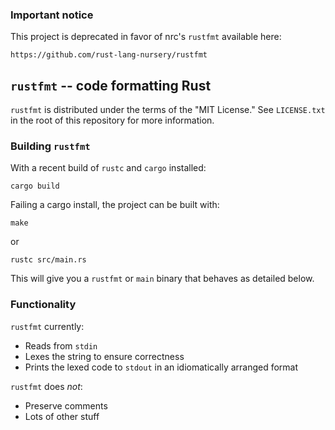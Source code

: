 ### Important notice

This project is deprecated in favor of nrc's `rustfmt` available here:

    https://github.com/rust-lang-nursery/rustfmt

## `rustfmt` -- code formatting Rust

`rustfmt` is distributed under the terms of the "MIT License." See `LICENSE.txt` in the root of this repository for more information.

### Building `rustfmt`

With a recent build of `rustc` and `cargo` installed:

~~~~
cargo build
~~~~

Failing a cargo install, the project can be built with:

~~~~
make
~~~~

or

~~~~
rustc src/main.rs
~~~~

This will give you a `rustfmt` or `main` binary that behaves as detailed below.

### Functionality

`rustfmt` currently:

* Reads from `stdin`
* Lexes the string to ensure correctness
* Prints the lexed code to `stdout` in an idiomatically arranged format

`rustfmt` does *not*:

* Preserve comments
* Lots of other stuff
